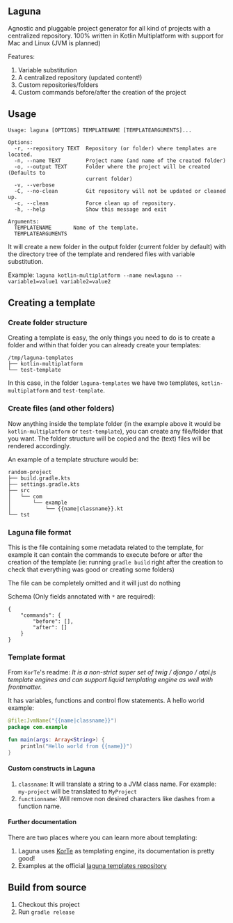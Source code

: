 ## Laguna
Agnostic and pluggable project generator for all kind of projects with a centralized repository. 100% written in Kotlin
Multiplatform with support for Mac and Linux (JVM is planned)

Features:

1. Variable substitution
1. A centralized repository (updated content!)
1. Custom repositories/folders
1. Custom commands before/after the creation of the project

## Usage
```
Usage: laguna [OPTIONS] TEMPLATENAME [TEMPLATEARGUMENTS]...

Options:
  -r, --repository TEXT  Repository (or folder) where templates are located.
  -n, --name TEXT        Project name (and name of the created folder)
  -o, --output TEXT      Folder where the project will be created (Defaults to
                         current folder)
  -v, --verbose
  -C, --no-clean         Git repository will not be updated or cleaned up.
  -c, --clean            Force clean up of repository.
  -h, --help             Show this message and exit

Arguments:
  TEMPLATENAME       Name of the template.
  TEMPLATEARGUMENTS
```

It will create a new folder in the output folder (current folder by default) with the directory tree of the template and
rendered files with variable substitution.

Example: `laguna kotlin-multiplatform --name newlaguna -- variable1=value1 variable2=value2`

## Creating a template

### Create folder structure
Creating a template is easy, the only things you need to do is to create a folder and within that folder you can already
create your templates:

```
/tmp/laguna-templates
├── kotlin-multiplatform
└── test-template
```

In this case, in the folder `laguna-templates` we have two templates, `kotlin-multiplatform` and `test-template`.

### Create files (and other folders)
Now anything inside the template folder (in the example above it would be `kotlin-multiplatform` or `test-template`),
you can create any file/folder that you want. The folder structure will be copied and the (text) files will be rendered
accordingly.

An example of a template structure would be:

```
random-project
├── build.gradle.kts
├── settings.gradle.kts
├── src
│   └── com
│       └── example
│           └── {{name|classname}}.kt
└── tst
```

### Laguna file format
This is the file containing some metadata related to the template, for example it can contain the commands to execute
before or after the creation of the template (ie: running `gradle build` right after the creation to check that 
everything was good or creating some folders)

The file can be completely omitted and it will just do nothing

Schema (Only fields annotated with `*` are required):
```
{
    "commands": {
        "before": [],
        "after": []
    }
}
``` 

### Template format
From `KorTe`'s readme: _It is a non-strict super set of twig / django / atpl.js template engines and can support liquid templating engine as well with frontmatter._

It has variables, functions and control flow statements. A hello world example:

```kotlin
@file:JvmName("{{name|classname}}")
package com.example

fun main(args: Array<String>) {
    println("Hello world from {{name}}")
}
```

#### Custom constructs in Laguna
1. `classname`: It will translate a string to a JVM class name. For example: `my-project` will be translated to `MyProject`
1. `functionname`: Will remove non desired characters like dashes from a function name.

#### Further documentation
There are two places where you can learn more about templating:

1. Laguna uses [KorTe](https://github.com/korlibs/korte) as templating engine, its documentation is pretty good!
1. Examples at the official [laguna templates repository](https://github.com/jdiazcano/laguna-templates)

## Build from source
1. Checkout this project
1. Run `gradle release`